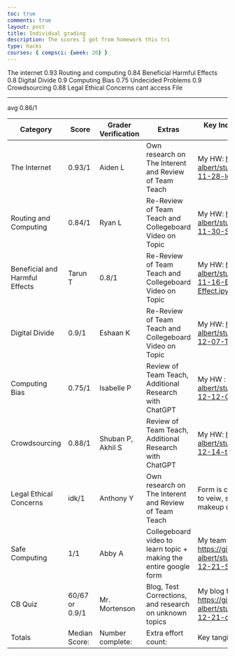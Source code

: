 ```yaml
---
toc: true
comments: true
layout: post
title: Individual grading
description: The scores I got from homework this tri
type: hacks
courses: { compsci: {week: 20} }
---
```


The internet                  0.93
Routing and computing         0.84
Beneficial Harmful Effects    0.8
Digital Divide                0.9
Computing Bias                0.75
Undecided Problems            0.9
Crowdsourcing                 0.88
Legal Ethical Concerns        cant access File
________________________________________________
avg                           0.86/1

| Category |    Score   |   Grader Verification  |  Extras  |  Key Indicators: Blog, GitHub File(s) and Key Commits |
| -------- | ---------- | ---------------------- | -------- | ----------------------------------------------------- |
| The Internet | 0.93/1 | Aiden L | Own research on The Interent and Review of Team Teach | My HW: https://github.com/abby-albert/student/blob/main/_posts/2023-11-28-lesson1hwtri2.md |            
| Routing and Computing | 0.84/1  | Ryan L | Re-Review of Team Teach and Collegeboard Video on Topic | My HW:  https://github.com/abby-albert/student/blob/main/_posts/2023-11-30-StudentTeahing.ipynb |
| Beneficial and Harmful Effects | Tarun T | 0.8/1 | Re-Review of Team Teach and Collegeboard Video on Topic | My HW: https://github.com/abby-albert/student/blob/main/_posts/2023-11-16-Beneficial-and-Harmful-Effect.ipynb | 
| Digital Divide | 0.9/1 | Eshaan K | Re-Review of Team Teach and Collegeboard Video on Topic | My HW: https://github.com/abby-albert/student/blob/main/_posts/2023-12-07-TeamTeach.ipynb |     
| Computing Bias | 0.75/1 | Isabelle P | Review of Team Teach, Additional Research with ChatGPT | My HW : https://github.com/abby-albert/student/blob/main/_posts/2023-12-12-Computing-Bias.ipynb |         
| Crowdsourcing | 0.88/1 | Shuban P, Akhil S | Review of Team Teach, Additional Research with ChatGPT | My HW: https://github.com/abby-albert/student/blob/main/_posts/2023-12-14-teamteach.ipynb |             
| Legal Ethical Concerns | idk/1 | Anthony Y | Own research on The Interent and Review of Team Teach | Form is closed, so no score is avaliable to veiw, scorer said "Full score on makeup quiz" |          
| Safe Computing | 1/1 | Abby A | Collegeboard video to learn topic + making the entire google form | My team Teach: https://github.com/abby-albert/student/blob/main/_posts/2023-12-21-Safe_Computing.ipynb |              
| CB Quiz | 60/67 or 0.9/1 | Mr. Mortenson | Blog, Test Corrections, and research on unknown topics | My blog for CB quiz review: https://github.com/abby-albert/student/blob/main/_posts/2023-12-21-collegeboardmc.md |
| Totals | Median Score: | Number complete: | Extra effort count: | Key tangible assets count: |




